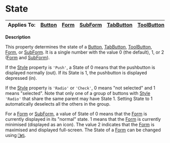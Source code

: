 




<h1 class="heading"><span class="name">State</span></h1>

| Applies To: | [Button](./button.md) | [Form](./form.md) | [SubForm](./subform.md) | [TabButton](./tabbutton.md) | [ToolButton](./toolbutton.md) |
| --- | --- | --- | --- | --- | ---  |


**Description**


This property determines the state of a [Button](./button.md), [TabButton](./tabbutton.md), [ToolButton](./toolbutton.md), [Form](./form.md), or [SubForm](./subform.md). It is a single number with the value 0 (the default), 1, or 2 ([Form](./form.md) and [SubForm](./subform.md)).


If the [Style](style.md) property is `'Push'`, a State of 0 means that the pushbutton is displayed normally (out). If its State is 1, the pushbutton is displayed depressed (in).


If the [Style](style.md) property is `'Radio'` or `'Check'`, 0 means "not selected" and 1 means "selected". Note that only one of a group of buttons with [Style ](style.md)`'Radio'` that share the same parent may have State 1. Setting State to 1 automatically deselects all the others in the group.


For a [Form](./form.md) or [SubForm](./subform.md), a value of State of 0 means that the [Form](./form.md) is currently displayed in its "normal" state. 1 means that the [Form](./form.md) is currently minimised (displayed as an icon). The value 2 indicates that the [Form](./form.md) is maximised and displayed full-screen. The State of a [Form](./form.md) can be changed using [`⎕WS`](../../Language/System%20Functions/ws.htm).



